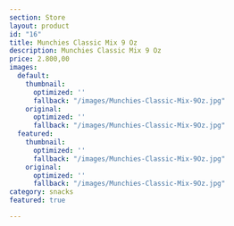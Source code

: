 ```yaml
---
section: Store
layout: product
id: "16"
title: Munchies Classic Mix 9 Oz
description: Munchies Classic Mix 9 Oz
price: 2.800,00
images:
  default:
    thumbnail:
      optimized: ''
      fallback: "/images/Munchies-Classic-Mix-9Oz.jpg"
    original:
      optimized: ''
      fallback: "/images/Munchies-Classic-Mix-9Oz.jpg"
  featured:
    thumbnail:
      optimized: ''
      fallback: "/images/Munchies-Classic-Mix-9Oz.jpg"
    original:
      optimized: ''
      fallback: "/images/Munchies-Classic-Mix-9Oz.jpg"
category: snacks
featured: true

---
```

